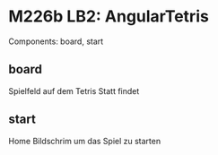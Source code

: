 # M226b LB2: AngularTetris

Components: board, start

## board
Spielfeld auf dem Tetris Statt findet

## start
Home Bildschrim um das Spiel zu starten